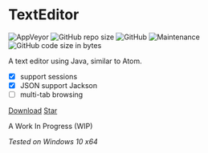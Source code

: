 <script src="https://buttons.github.io/buttons.js"></script>
# TextEditor
![AppVeyor](https://img.shields.io/appveyor/build/TerabyteTB/TextEditor)
![GitHub repo size](https://img.shields.io/github/repo-size/TerabyteTB/TextEditor)
![GitHub](https://img.shields.io/github/license/TerabyteTB/TextEditor)
![Maintenance](https://img.shields.io/maintenance/yes/2021)
![GitHub code size in bytes](https://img.shields.io/github/languages/code-size/TerabyteTB/TextEditor)

A text editor using Java, similar to Atom.

- [x]  support sessions
- [x]  JSON support Jackson
- [ ]  multi-tab browsing

<a class="github-button" href="https://github.com/TerabyteTB/TextEditor/archive/master.zip" data-color-scheme="no-preference: dark; light: dark; dark: dark;" data-size="large" aria-label="Download TerabyteTB/TextEditor on GitHub">Download</a>
<a class="github-button" href="https://github.com/TerabyteTB/TextEditor" data-color-scheme="no-preference: dark; light: dark; dark: dark;" data-icon="octicon-star" data-size="large" aria-label="Star TerabyteTB/TextEditor on GitHub">Star</a>

A Work In Progress (WIP)

*Tested on Windows 10 x64*
 
